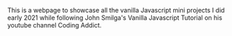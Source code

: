 This is a webpage to showcase all the vanilla Javascript mini projects I did early 2021 while following John Smilga's Vanilla Javascript Tutorial on his youtube channel Coding Addict.
